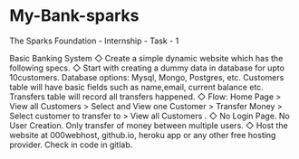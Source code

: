 # My-Bank-sparks
The Sparks Foundation - Internship - Task - 1
 
 
 Basic Banking System
◇ Create a simple dynamic website which has the following specs.
◇ Start with creating a dummy data in database for upto 10customers. Database options: Mysql, Mongo, Postgres, etc. Customers table will have basic fields such as name,email, current balance etc. Transfers table will record all transfers happened.
◇ Flow: Home Page > View all Customers > Select and View one Customer > Transfer Money > Select customer to transfer to > View all Customers .
◇ No Login Page. No User Creation. Only transfer of money
between multiple users.
◇ Host the website at 000webhost, github.io, heroku app or any
other free hosting provider. Check in code in gitlab.
